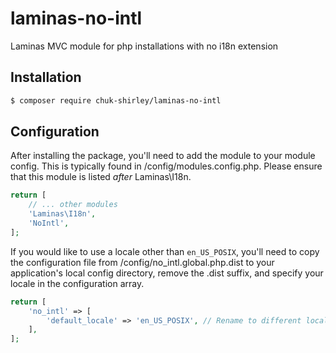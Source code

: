 # laminas-no-intl
Laminas MVC module for php installations with no i18n extension

## Installation
```bash
$ composer require chuk-shirley/laminas-no-intl
```

## Configuration
After installing the package, you'll need to add the module to your module config. This is typically found in /config/modules.config.php. Please ensure that this module is listed _after_ Laminas\I18n.
```php
return [
    // ... other modules
    'Laminas\I18n',
    'NoIntl',
];
```

If you would like to use a locale other than `en_US_POSIX`, you'll need to copy the configuration file from /config/no_intl.global.php.dist to your application's local config directory, remove the .dist suffix, and specify your locale in the configuration array.
```php
return [
    'no_intl' => [
        'default_locale' => 'en_US_POSIX', // Rename to different locale (e.g. fr-CA, fr-FR, etc.)
    ],
];
```